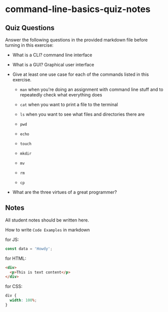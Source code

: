 # command-line-basics-quiz-notes

## Quiz Questions

Answer the following questions in the provided markdown file before turning in this exercise:

- What is a CLI?
  command line interface
- What is a GUI?
  Graphical user interface
- Give at least one use case for each of the commands listed in this exercise.

  - `man`
    when you're doing an assignment with command line stuff and to repeatedly check what everything does
  - `cat`
    when you want to print a file to the terminal
  - `ls`
    when you want to see what files and directories there are
  - `pwd`

  - `echo`

  - `touch`

  - `mkdir`

  - `mv`

  - `rm`

  - `cp`

- What are the three virtues of a great programmer?

## Notes

All student notes should be written here.

How to write `Code Examples` in markdown

for JS:

```javascript
const data = 'Howdy';
```

for HTML:

```html
<div>
  <p>This is text content</p>
</div>
```

for CSS:

```css
div {
  width: 100%;
}
```
